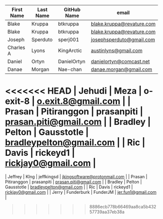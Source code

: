 | First Name    | Last Name     | GitHub Name  | email                     |
| ------------- | ------------- | -----        | ----                      |
| Blake         | Kruppa        | btkruppa     | blake.kruppa@revature.com |
| Blake         | Kruppa        | btkruppa     | blake.kruppa@revature.com |
| Joseph        | Sperduto      | sperj001     | josephsperduto@gmail.com  |
| Charles A     | Lyons         | KingArctic   | austinlyns@gmail.com      |
| Daniel        | Ortyn         | DanielOrtyn  | danielortyn@comcast.net   |
| Danae         | Morgan        | Nae-chan     | danae.morgan@gmail.com    |
<<<<<<< HEAD
| Jehudi	| Meza		| o-exit-8     | o.exit.8@gmail.com        |
| Prasan        | Pitiranggon   | prasanpiti   | prasan.piti@gmail.com     |
| Bradley         | Pelton        | Gausstotle     | bradleypelton@gmail.com   |
| Ric           | Davis         | rickeyd1     | rickjay0@gmail.com        |
=======
| Jeffrey       | KIng          | jeffkingsd   | jkingsoftware@protonmail.com |
| Prasan        | Pitiranggon   | prasanpiti   | prasan.piti@gmail.com     |
| Bradley         | Pelton        | Gausstotle     | bradleypelton@gmail.com   |
| Ric           | Davis         | rickeyd1     | rickjay0@gmail.com        |
| Jerry         | Funderburk    | FunderJM     | jer.fun1@gmail.com        |
>>>>>>> 8886ecb778b66469aa8ca5b43257739aa37eb38a

